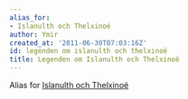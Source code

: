 ```yaml
---
alias_for:
- Islanulth och Thelxinoë
author: Ymir
created_at: '2011-06-30T07:03:16Z'
id: legenden om islanulth och thelxinoë
title: Legenden om Islanulth och Thelxinoë
---
```

Alias for [Islanulth och Thelxinoë]

  [Islanulth och Thelxinoë]: Islanulth_och_Thelxinoë